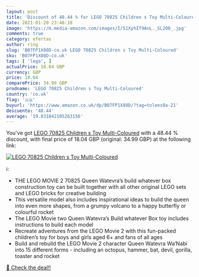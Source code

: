 ```yaml
---
layout: post
title: 'Discount of 48.44 % for LEGO 70825 Children s Toy Multi-Coloured'
date: 2021-01-20 23:48:18
image: 'https://m.media-amazon.com/images/I/51XyhIf9AnL._SL200_.jpg'
comments: true
category: ofertas
author: ring
slug: 'B07FP1X88D-co.uk LEGO 70825 Children s Toy Multi-Coloured'
sku: 'B07FP1X88D-co.uk'
tags: [ 'lego', ]
actualPrice: 18.04 GBP
currency: GBP
price: 18.04
comparePrice: 34.99 GBP
prodname: 'LEGO 70825 Children s Toy Multi-Coloured'
country: 'co.uk'
flag: '🇬🇧'
buyurl: 'https://www.amazon.co.uk/dp/B07FP1X88D/?tag=tolees0a-21'
descuento: '48.44'
average: '19.831842105263156'
---
```


You've got [LEGO 70825 Children s Toy Multi-Coloured](https://www.amazon.co.uk/dp/B07FP1X88D/?tag=tolees0a-21) with a  48.44 % discount, with final price of 18.04 GBP (original: 34.99 GBP) at the following link:

[![LEGO 70825 Children s Toy Multi-Coloured](https://m.media-amazon.com/images/I/51XyhIf9AnL._SL200_.jpg)](https://www.amazon.co.uk/dp/B07FP1X88D/?tag=tolees0a-21)

ℹ️:

- THE LEGO MOVIE 2 70825 Queen Watevra’s build whatever box construction toy can be built together with all other original LEGO sets and LEGO bricks for creative building
- This versatile model also includes inspirational ideas to build the queen into even more shapes, from a grumpy volcano to a happy butterfly or colourful rocket
- The LEGO Movie two Queen Watevra’s Build whatever Box toy includes instructions to build each model
- Recreate adventures from the LEGO Movie 2 with this fun-packed children’s toy for boys and girls aged 6+ and fans of all ages
- Build and rebuild the LEGO Movie 2 character Queen Watevra Wa’Nabi into 15 different forms - including an octopus, hammer, bat, devil, gorilla, toaster and rocket

[🛒 Check the deal!!](https://www.amazon.co.uk/dp/B07FP1X88D/?tag=tolees0a-21)

